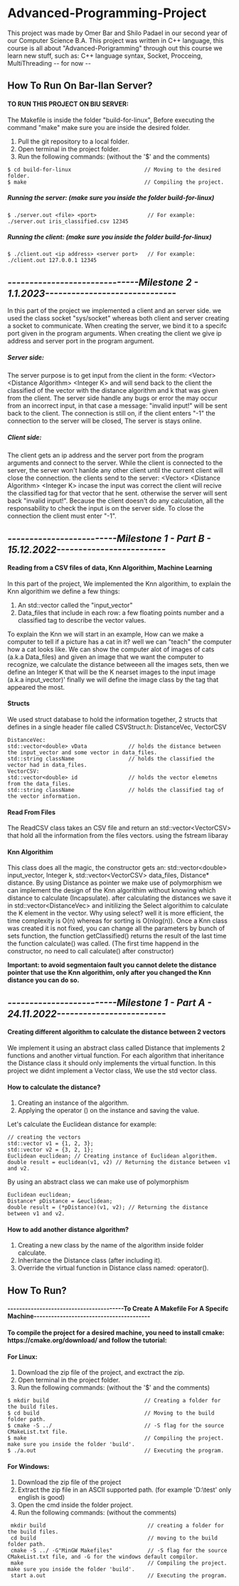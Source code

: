 # Advanced-Programming-Project
<p>This project was made by Omer Bar and Shilo Padael in our second year of our Computer Science B.A. This project was written in C++ language, this course is all about "Advanced-Porigramming" through out this course we learn new stuff, such as: C++ language syntax, Socket, Procceing, MultiThreading -- for now --</p>

<h2>How To Run On Bar-Ilan Server?</h2>
<h4>TO RUN THIS PROJECT ON BIU SERVER:</h4>
<p>The Makefile is inside the folder "build-for-linux", Before executing the command "make" make sure you are inside the desired folder.</p>
<ol>
  <li>Pull the git repository to a local folder.</li>
  <li>Open terminal in the project folder.</li>
  <li>Run the following commands: (without the '$' and the comments)</li>
 </ol>
<pre><code>$ cd build-for-linux                       // Moving to the desired folder.
$ make                                     // Compiling the project.</code></pre>
<h5>Running the server: (make sure you inside the folder build-for-linux)</h5>
<pre><code>$ ./server.out &#60file&#62 &#60port&#62                // For example: ./server.out iris_classified.csv 12345</code></pre>
<h5>Running the client: (make sure you inside the folder build-for-linux)</h5>
<pre><code>$ ./client.out &#60ip address&#62 &#60server port&#62   // For example: ./client.out 127.0.0.1 12345</code></pre>

<h2><i>------------------------------Milestone 2 - 1.1.2023------------------------------</i></h2>
<p>In this part of the project we implemented a client and an server side. we used the class socket "sys/socket" whereas both client and server creating a socket to communicate.  When creating the server, we bind it to a specifc port given in the program arguments. When creating the client we give ip address and server port in the program argument.</p>
<h5>Server side:</h5>
<p>The server purpose is to get input from the client in the form: &#60Vector&#62 &#60Distance Algorithm&#62 &#60Integer K&#62 and will send back to the client the classified of the vector with the distance algorithm and k that was given from the client. The server side handle any bugs or error the may occur from an incorrect input, in that case a message: "invalid input!" will be sent back to the client. The connection is still on, if the client enters "-1" the connection to the server will be closed, The server is stays online.</p>
<h5>Client side:</h5>
<p>The client gets an ip address and the server port from the program arguments and connect to the server. While the client is connected to the server, the server won't hanlde any other client until the current client will close the connection. the clients send to the server: &#60Vector&#62 &#60Distance Algorithm&#62 &#60Integer K&#62 incase the input was correct the client will recive the classified tag for that vector that he sent. otherwise the server will sent back "invalid input!". Because the client doesn't do any calculation, all the responsability to check the input is on the server side. To close the connection the client must enter "-1".</p>

<h2><i>-------------------------Milestone 1 - Part B - 15.12.2022-------------------------</i></h2>
<h4>Reading from a CSV files of data, Knn Algorithim, Machine Learning</h4>
<p>In this part of the project, We implemented the Knn algorithim, to explain the Knn algorithim we define a few things:</p>
<ol>
  <li>An std::vector called the "input_vector"</li>
  <li>Data_files that include in each row: a few floating points number and a classified tag to describe the vector values.</li>
</ol>

<p>To explain the Knn we will start in an example, How can we make a computer to tell if a picture has a cat in it?
well we can "teach" the computer how a cat looks like. We can show the computer alot of images of cats (a.k.a Data_files) and given an image that 
we want the computer to recognize, we calculate the distance betweeen all the images sets, then we define an Integer K 
that will be the K nearset images to the input image (a.k.a input_vector)' finally we will define the image class by the tag
that appeared the most.</p>

<h4>Structs</h4>
<p>We used struct database to hold the information together, 2 structs that defines in a single header file called CSVStruct.h: DistanceVec, VectorCSV</p>
<pre><code>DistanceVec:
std::vector&#60double&#62 vData             // holds the distance between the input_vector and some vector in data_files.
std::string className                 // holds the classified the vector had in data_files.
VectorCSV:
std::vector&#60double&#62 id                // holds the vector elemetns from the data_files.
std::string className                 // holds the classified tag of the vector information.
</code></pre>

<h4>Read From Files</h4>
<p>The ReadCSV class takes an CSV file and return an std::vector&#60VectorCSV&#62 that hold all the information from the files vectors.
using the fstream libaray</p>

<h4>Knn Algorithim</h4>
<p>This class does all the magic, the constructor gets an: std::vector&#60double&#62 input_vector, Integer k, std::vector&#60VectorCSV&#62 data_files, Distance* distance. By using Distance as pointer we make use of polymorphism we can implement the design of the Knn algorithim without knowing which distance to calculate (Incapsulate). after calculating the distances we save it in std::vector&#60DistanceVec&#62 and initilizing the Select algorithim to calculate the K element
in the vector. Why using select? well it is more efficient, the time complexity is O(n) whereas for sorting is O(nlog(n)).
Once a Knn class was created it is not fixed, you can change all the parameters by bunch of sets function, the function getClassified() returns the result of the last time the function calculate() was called. (The first time happend in the constructor, no need to call calculate() after constructor)</p>
<p><b>Important: to avoid segmentaion fault you cannot delete the distance pointer that use the Knn algorithim, only after you changed the Knn distance you can do so.</b></p>


<h2><i>-------------------------Milestone 1 - Part A - 24.11.2022-------------------------</i></h2>
<h4>Creating different algorithm to calculate the distance between 2 vectors</h4>
<p>We implement it using an abstract class called Distance that implements 2 functions and another virtual function.
For each algorithm that inheritance the Distance class it should only implements the virtual function. In this project
we didnt implement a Vector class, We use the std vector class.</p>

<h4>How to calculate the distance?</h4>
<ol>
  <li>Creating an instance of the algorithm.</li>
  <li>Applying the operator () on the instance and saving the value.</li>
</ol>
<p>Let's calculate the Euclidean distance for example:</p> 
<pre><code>// creating the vectors
std::vector v1 = {1, 2, 3};
std::vector v2 = {3, 2, 1};
Euclidean euclidean; // Creating instance of Euclidean algorithem.
double result = euclidean(v1, v2) // Returning the distance between v1 and v2.
</code></pre>

<p>By using an abstract class we can make use of polymorphism</p>
<pre><code>Euclidean euclidean;
Distance* pDistance = &euclidean;
double result = (*pDistance)(v1, v2); // Returning the distance between v1 and v2.
</code></pre>

<h4>How to add another distance algorithm?</h4>
<ol>
  <li>Creating a new class by the name of the algorithm inside folder calculate.</li>
  <li>Inheritance the Distance class (after including it).</li>
  <li>Override the virtual function in Distance class named: operator().</li>
</ol>
<h2>How To Run?</h2>
<h4>----------------------------------------To Create A Makefile For A Specifc Machine----------------------------------------</h4>
<h4>To compile the project for a desired machine, you need to install cmake: https://cmake.org/download/ and follow the tutorial:</h4>
<h4>For Linux:</h4>
<ol>
  <li>Download the zip file of the project, and exctract the zip.</li>
  <li>Open terminal in the project folder.</li>
  <li>Run the following commands: (without the '$' and the comments)</li>
 </ol>
  <pre><code>$ mkdir build                              // Creating a folder for the build files.
$ cd build                                 // Moving to the build folder path.
$ cmake -S ../                             // -S flag for the source CMakeList.txt file.
$ make                                     // Compiling the project. make sure you inside the folder 'build'.
$ ./a.out                                  // Executing the program.</code></pre>

<h4>For Windows:</h4>
<ol>
  <li>Download the zip file of the project</li>
  <li>Extract the zip file in an ASCII supported path. (for example 'D:\test' only english is good)</li>
  <li>Open the cmd inside the folder project.</li>
  <li>Run the following commands: (without the comments)</li>
</ol>
 <pre><code> mkdir build                                // creating a folder for the build files.
 cd build                                   // moving to the build folder path.
 cmake -S ../ -G"MinGW Makefiles"           // -S flag for the source CMakeList.txt file, and -G for the windows default compilor.
 make                                       // Compiling the project. make sure you inside the folder 'build'.
 start a.out                                // Executing the program.</code></pre>

